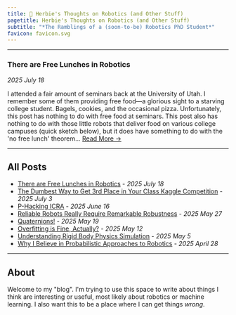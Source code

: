 ```yaml
---
title: 🤖 Herbie's Thoughts on Robotics (and Other Stuff)
pagetitle: Herbie's Thoughts on Robotics (and Other Stuff)
subtitle: "*The Ramblings of a (soon-to-be) Robotics PhD Student*"
favicon: favicon.svg
---
```


------------

### There are Free Lunches in Robotics

*2025 July 18*

I attended a fair amount of seminars back at the University of Utah. I remember some of them providing free food—a glorious sight to a starving college student. Bagels, cookies, and the occasional pizza. Unfortunately, this post has nothing to do with free food at seminars. This post also has nothing to do with those little robots that deliver food on various college campuses (quick sketch below), but it does have something to do with the 'no free lunch' theorem... [Read More →](posts/free_lunch_in_robotics/)

------------

## All Posts

- [There are Free Lunches in Robotics](posts/free_lunch_in_robotics/) - *2025 July 18*
- [The Dumbest Way to Get 3rd Place in Your Class Kaggle Competition](/posts/the_dumbest_way_3rd_ml_kaggle/) - *2025 July 3*
- [P-Hacking ICRA](/posts/p_hacking_icra/) - *2025 June 16*
- [Reliable Robots Really Require Remarkable Robustness](/posts/robustness_and_robotics/) - *2025 May 27*
- [Quaternions!](/posts/quaternions/) - *2025 May 19*
- [Overfitting is Fine, Actually?](/posts/overfitting_is_fine) - *2025 May 12*
- [Understanding Rigid Body Physics Simulation](/posts/rigid_body_simulation) - *2025 May 5*
- [Why I Believe in Probabilistic Approaches to Robotics](/posts/probabilistic_approaches_robotics) - *2025 April 28*

-----------

## About

Welcome to my "blog". I'm trying to use this space to write about things I think are interesting or useful, most likely about robotics or machine learning. I also want this to be a place where I can get things *wrong*.



